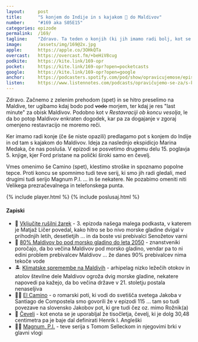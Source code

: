 ```yaml
---
layout: 	post
title:  	"S konjem do Indije in s kajakom 🛶 do Maldivov"
number: 	"#169 aka S05E15"
categories:	epizode
permalink:	/169/
tagline: 	"Zdravo. Ta teden o konjih (ki jih imamo radi bolj, kot se zdi) in o kajakiranju do Maldivov. Preden bodo slednji pod vodo."
image:		/assets/img/169@2x.jpg
apple:		https://apple.co/3OHkQTa
overcast:	https://overcast.fm/+beHiV8cug
podkite:	https://kite.link/169-opr
pocket:		https://kite.link/169-opr?open=pocketcasts
google:		https://kite.link/169-opr?open=google
anchor:		https://podcasters.spotify.com/pod/show/opravicujemose/episodes/S-konjem-do-Indije-in-s-kajakom-do-Maldivov-e289gca 
listen:		https://www.listennotes.com/podcasts/opravičujemo-se-za/s-konjem-do-indije-in-s-NUOQbLcgZ7R/embed/
---
```


Zdravo. Začnemo z zelenim prehodom (spet) in se hitro preselimo na Maldive, ter ugibamo kdaj bodo pod ~~vodo~~ morjem, ter kdaj je res "last minute" za obisk Maldivov. Podobno kot v *Restavraciji ob koncu vesolja*, le da bo potop Maldivov enkraten dogodek, kar pa za dogajanje v zgoraj omenjeno restavracijo ne moremo reči. 

Ker imamo radi konje (če še niste opazili) predlagamo pot s konjem do Indije in od tam s kajakom do Maldivov. Ideja za naslednjo ekspidicjo Marina Medaka, če nas posluša. V epizodi se posvetimo drugemu delu 15. poglavja 5. knjige, kjer Ford pristane na polički široki samo en čevelj. 

Vmes omenimo še Camino (spet), klestimo stroške in spoznamo popolne tepce. Proti koncu se spomnimo tudi teve serij, ki smo jih radi gledali, med drugimi tudi serijo Magnum P.I. ... in še nekatere. Ne pozabimo omeniti niti Velikega prezračevalnega in telefonskega punta. 

{% include player.html %}
{% include poslusaj.html %}

<!--break-->

#### Zapiski

- 🔦 [Vključite rušilni žarek](https://opravicujemo.se/003/) - 3. epizoda našega malega podkasta, v katerem je Matjaž Ličer povedal, kako hitro se bo nivo morske gladine dvigal v prihodnjih letih, desetletjih ... in da boste vsi prebivalci Senožetov varni 
- 🌊 [80% Maldivov bo pod morsko gladino do leta 2050](https://www.youtube.com/watch?v=PRd4w85d88I) - znanstveniki poročajo, da bo večina Maldivov pod morsko gladino, vendar pa to ni edini problem prebivalcev Maldivov ... že danes 90% prebivalcev nima tekoče vode 
- 🏝️ [Klimatske spremembe na Maldivih](https://en.wikipedia.org/wiki/Climate_change_in_the_Maldives) - arhipelag nizko ležečih otokov in atolov številne dele Maldivov ogroža dvig morske gladine, nekatere napovedi pa kažejo, da bo večina države v 21. stoletju postala nenaseljiva 
- 🚶‍♂️ [El Camino](https://opravicujemo.se/115/) - o romarski poti, ki vodi do svetišča svetega Jakoba v Santiago de Compostela smo govorili že v epizodi 115 ... tam so tudi povezave na slovensko Jakobov pot, ki gre tudi čez oz. mimo Rožnik(a) 
- 🦶 [Čevelj](https://en.wikipedia.org/wiki/Foot_(unit)) - kot enota se je uporabljal že tisočletja, čevelj, ki je dolg 30,48 centimetra pa je baje dal definirati Henrik I. Angleški 
- 👨🏻 [Magnum, P.I.](https://en.wikipedia.org/wiki/Magnum,_P.I.) - teve serija s Tomom Selleckom in njegovimi brki v glavni vlogi 
